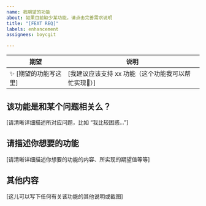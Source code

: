 ```yaml
---
name: 我期望的功能
about: 如果目前缺少某功能，请点击完善需求说明
title: "[FEAT REQ]"
labels: enhancement
assignees: boycgit

---
```


| 期望  | 说明  |
|---|---|
| ✨ [期望的功能写这里] |  [我建议应该支持 xx 功能（这个功能我可以帮忙实现🙂）] |



## 该功能是和某个问题相关么？
[请清晰详细描述所对应问题，比如 “我比较困惑...”]

## 请描述你想要的功能
[请清晰详细描述你想要的功能的内容、所实现的期望值等等]

## 其他内容
[这儿可以写下任何有关该功能的其他说明或截图]
